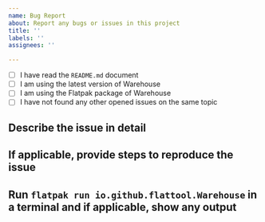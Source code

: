 ```yaml
---
name: Bug Report
about: Report any bugs or issues in this project
title: ''
labels: ''
assignees: ''

---
```


- [ ] I have read the `README.md` document
- [ ] I am using the latest version of Warehouse
- [ ] I am using the Flatpak package of Warehouse
- [ ] I have not found any other opened issues on the same topic

## Describe the issue in detail

## If applicable, provide steps to reproduce the issue

## Run `flatpak run io.github.flattool.Warehouse` in a terminal and if applicable, show any output

